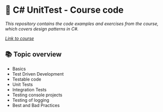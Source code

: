<h1>🚀 C# UnitTest - Course code</h1>
<i>This repository contains the code examples and exercises from the course, which covers design patterns in C#.<br>

<a href="https://programmieren-starten.de/csharp-unit-testing-masterkurs-details/" target="_blank">Link to course<a>
</i>

<h2>📚 Topic overview</h2>
<ul>
<li>Basics</li>
<li>Test Driven Development</li>
<li>Testable code</li>
<li>Unit Tests</li>
<li>Integration Tests</li>
<li>Testing console projects</li>
<li>Testing of logging</li>
<li>Best and Bad Practices</li>

</ul>
